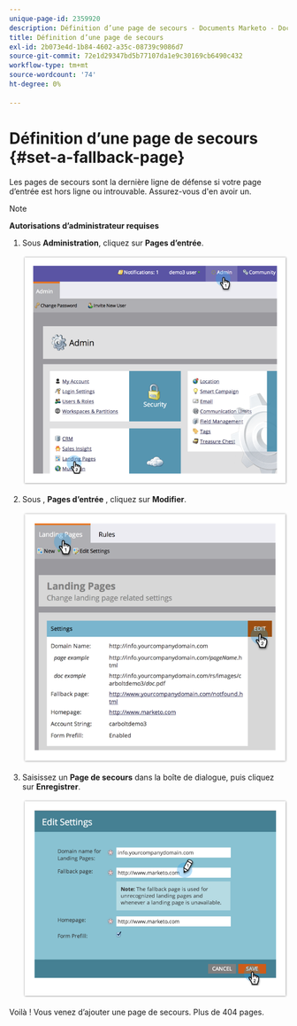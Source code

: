 ```yaml
---
unique-page-id: 2359920
description: Définition d’une page de secours - Documents Marketo - Documentation du produit
title: Définition d’une page de secours
exl-id: 2b073e4d-1b84-4602-a35c-08739c9086d7
source-git-commit: 72e1d29347bd5b77107da1e9c30169cb6490c432
workflow-type: tm+mt
source-wordcount: '74'
ht-degree: 0%

---
```


# Définition d’une page de secours {#set-a-fallback-page}

Les pages de secours sont la dernière ligne de défense si votre page d’entrée est hors ligne ou introuvable. Assurez-vous d&#39;en avoir un.

>[!NOTE]
>
>**Autorisations d’administrateur requises**

1. Sous **Administration**, cliquez sur **Pages d’entrée**.

   ![](assets/image2014-9-10-12-3a7-3a22.png)

1. Sous , **Pages d’entrée** , cliquez sur **Modifier**.

   ![](assets/image2014-9-10-12-3a7-3a5.png)

1. Saisissez un **Page de secours** dans la boîte de dialogue, puis cliquez sur **Enregistrer**.

   ![](assets/image2014-9-10-12-3a6-3a2.png)

Voilà ! Vous venez d’ajouter une page de secours. Plus de 404 pages.
